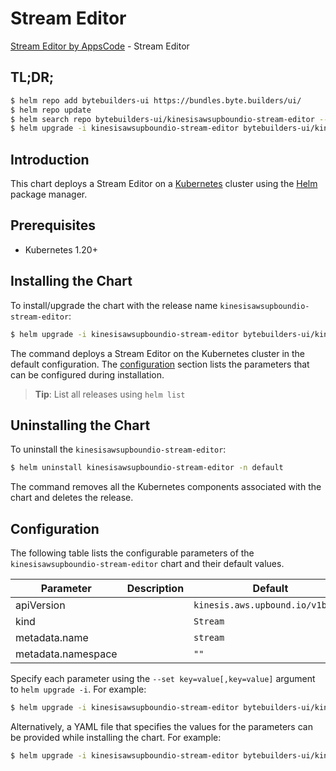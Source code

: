 # Stream Editor

[Stream Editor by AppsCode](https://byte.builders) - Stream Editor

## TL;DR;

```bash
$ helm repo add bytebuilders-ui https://bundles.byte.builders/ui/
$ helm repo update
$ helm search repo bytebuilders-ui/kinesisawsupboundio-stream-editor --version=v0.4.18
$ helm upgrade -i kinesisawsupboundio-stream-editor bytebuilders-ui/kinesisawsupboundio-stream-editor -n default --create-namespace --version=v0.4.18
```

## Introduction

This chart deploys a Stream Editor on a [Kubernetes](http://kubernetes.io) cluster using the [Helm](https://helm.sh) package manager.

## Prerequisites

- Kubernetes 1.20+

## Installing the Chart

To install/upgrade the chart with the release name `kinesisawsupboundio-stream-editor`:

```bash
$ helm upgrade -i kinesisawsupboundio-stream-editor bytebuilders-ui/kinesisawsupboundio-stream-editor -n default --create-namespace --version=v0.4.18
```

The command deploys a Stream Editor on the Kubernetes cluster in the default configuration. The [configuration](#configuration) section lists the parameters that can be configured during installation.

> **Tip**: List all releases using `helm list`

## Uninstalling the Chart

To uninstall the `kinesisawsupboundio-stream-editor`:

```bash
$ helm uninstall kinesisawsupboundio-stream-editor -n default
```

The command removes all the Kubernetes components associated with the chart and deletes the release.

## Configuration

The following table lists the configurable parameters of the `kinesisawsupboundio-stream-editor` chart and their default values.

|     Parameter      | Description |                   Default                   |
|--------------------|-------------|---------------------------------------------|
| apiVersion         |             | <code>kinesis.aws.upbound.io/v1beta1</code> |
| kind               |             | <code>Stream</code>                         |
| metadata.name      |             | <code>stream</code>                         |
| metadata.namespace |             | <code>""</code>                             |


Specify each parameter using the `--set key=value[,key=value]` argument to `helm upgrade -i`. For example:

```bash
$ helm upgrade -i kinesisawsupboundio-stream-editor bytebuilders-ui/kinesisawsupboundio-stream-editor -n default --create-namespace --version=v0.4.18 --set apiVersion=kinesis.aws.upbound.io/v1beta1
```

Alternatively, a YAML file that specifies the values for the parameters can be provided while
installing the chart. For example:

```bash
$ helm upgrade -i kinesisawsupboundio-stream-editor bytebuilders-ui/kinesisawsupboundio-stream-editor -n default --create-namespace --version=v0.4.18 --values values.yaml
```
